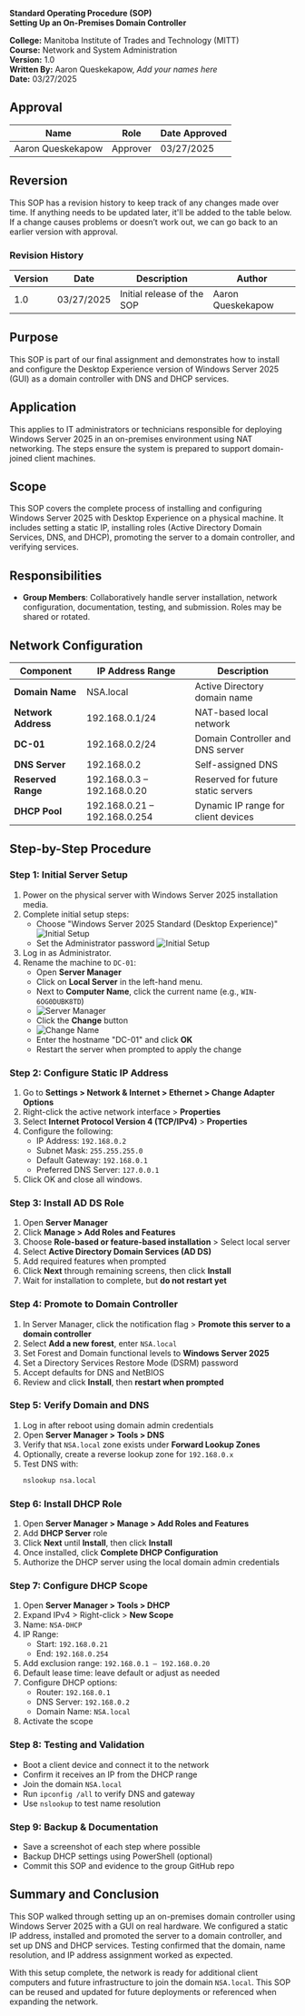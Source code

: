 **Standard Operating Procedure (SOP)**  
**Setting Up an On-Premises Domain Controller**  

**College:** Manitoba Institute of Trades and Technology (MITT)  
**Course:** Network and System Administration  
**Version:** 1.0  
**Written By:** Aaron Queskekapow, *Add your names here*  
**Date:** 03/27/2025  

## Approval

| Name              | Role     | Date Approved |
|-------------------|----------|----------------|
| Aaron Queskekapow | Approver | 03/27/2025     |

## Reversion

This SOP has a revision history to keep track of any changes made over time. If anything needs to be updated later, it'll be added to the table below. If a change causes problems or doesn’t work out, we can go back to an earlier version with approval.

### Revision History

| Version | Date       | Description                | Author              |
|---------|------------|----------------------------|---------------------|
| 1.0     | 03/27/2025 | Initial release of the SOP | Aaron Queskekapow   |

## Purpose

This SOP is part of our final assignment and demonstrates how to install and configure the Desktop Experience version of Windows Server 2025 (GUI) as a domain controller with DNS and DHCP services.

## Application

This applies to IT administrators or technicians responsible for deploying Windows Server 2025 in an on-premises environment using NAT networking. The steps ensure the system is prepared to support domain-joined client machines.

## Scope

This SOP covers the complete process of installing and configuring Windows Server 2025 with Desktop Experience on a physical machine. It includes setting a static IP, installing roles (Active Directory Domain Services, DNS, and DHCP), promoting the server to a domain controller, and verifying services.

## Responsibilities

- **Group Members**: Collaboratively handle server installation, network configuration, documentation, testing, and submission. Roles may be shared or rotated.

## Network Configuration

| Component          | IP Address Range            | Description                          |
|--------------------|-----------------------------|--------------------------------------|
| **Domain Name**    | NSA.local                   | Active Directory domain name         |
| **Network Address**| 192.168.0.1/24              | NAT-based local network              |
| **DC-01**          | 192.168.0.2/24              | Domain Controller and DNS server     |
| **DNS Server**     | 192.168.0.2                 | Self-assigned DNS                    |
| **Reserved Range** | 192.168.0.3 – 192.168.0.20  | Reserved for future static servers   |
| **DHCP Pool**      | 192.168.0.21 – 192.168.0.254| Dynamic IP range for client devices  |

## Step-by-Step Procedure

### Step 1: Initial Server Setup
1. Power on the physical server with Windows Server 2025 installation media.
2. Complete initial setup steps:
   - Choose "Windows Server 2025 Standard (Desktop Experience)"
     ![Initial Setup](images/1.png)
   - Set the Administrator password
     ![Initial Setup](images/2.png)
3. Log in as Administrator.
4. Rename the machine to `DC-01`:
   - Open **Server Manager**
   - Click on **Local Server** in the left-hand menu. 
   - Next to **Computer Name**, click the current name (e.g., `WIN-6OG0DUBK8TD`)
   - ![Server Manager](images/3.png)
   - Click the **Change** button
   - ![Change Name](images/4.png)
   - Enter the hostname "DC-01" and click **OK**
   - Restart the server when prompted to apply the change

### Step 2: Configure Static IP Address
1. Go to **Settings > Network & Internet > Ethernet > Change Adapter Options**
2. Right-click the active network interface > **Properties**
3. Select **Internet Protocol Version 4 (TCP/IPv4)** > **Properties**
4. Configure the following:
   - IP Address: `192.168.0.2`
   - Subnet Mask: `255.255.255.0`
   - Default Gateway: `192.168.0.1`
   - Preferred DNS Server: `127.0.0.1`
5. Click OK and close all windows.

### Step 3: Install AD DS Role
1. Open **Server Manager**
2. Click **Manage > Add Roles and Features**
3. Choose **Role-based or feature-based installation** > Select local server
4. Select **Active Directory Domain Services (AD DS)**
5. Add required features when prompted
6. Click **Next** through remaining screens, then click **Install**
7. Wait for installation to complete, but **do not restart yet**

### Step 4: Promote to Domain Controller
1. In Server Manager, click the notification flag > **Promote this server to a domain controller**
2. Select **Add a new forest**, enter `NSA.local`
3. Set Forest and Domain functional levels to **Windows Server 2025**
4. Set a Directory Services Restore Mode (DSRM) password
5. Accept defaults for DNS and NetBIOS
6. Review and click **Install**, then **restart when prompted**

### Step 5: Verify Domain and DNS
1. Log in after reboot using domain admin credentials
2. Open **Server Manager > Tools > DNS**
3. Verify that `NSA.local` zone exists under **Forward Lookup Zones**
4. Optionally, create a reverse lookup zone for `192.168.0.x`
5. Test DNS with:
   ```bash
   nslookup nsa.local
   ```

### Step 6: Install DHCP Role
1. Open **Server Manager > Manage > Add Roles and Features**
2. Add **DHCP Server** role
3. Click **Next** until **Install**, then click **Install**
4. Once installed, click **Complete DHCP Configuration**
5. Authorize the DHCP server using the local domain admin credentials

### Step 7: Configure DHCP Scope
1. Open **Server Manager > Tools > DHCP**
2. Expand IPv4 > Right-click > **New Scope**
3. Name: `NSA-DHCP`
4. IP Range:
   - Start: `192.168.0.21`
   - End: `192.168.0.254`
5. Add exclusion range: `192.168.0.1 – 192.168.0.20`
6. Default lease time: leave default or adjust as needed
7. Configure DHCP options:
   - Router: `192.168.0.1`
   - DNS Server: `192.168.0.2`
   - Domain Name: `NSA.local`
8. Activate the scope

### Step 8: Testing and Validation
- Boot a client device and connect it to the network
- Confirm it receives an IP from the DHCP range
- Join the domain `NSA.local`
- Run `ipconfig /all` to verify DNS and gateway
- Use `nslookup` to test name resolution

### Step 9: Backup & Documentation
- Save a screenshot of each step where possible
- Backup DHCP settings using PowerShell (optional)
- Commit this SOP and evidence to the group GitHub repo

## Summary and Conclusion

This SOP walked through setting up an on-premises domain controller using Windows Server 2025 with a GUI on real hardware. We configured a static IP address, installed and promoted the server to a domain controller, and set up DNS and DHCP services. Testing confirmed that the domain, name resolution, and IP address assignment worked as expected.

With this setup complete, the network is ready for additional client computers and future infrastructure to join the domain `NSA.local`. This SOP can be reused and updated for future deployments or referenced when expanding the network.
